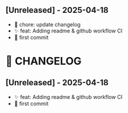 ## [Unreleased] - 2025-04-18


- 🔧 chore: update changelog
- ✨ feat: Adding readme & github workflow CI
- 🔸 first commit

# 📅 CHANGELOG

## [Unreleased] - 2025-04-18


- ✨ feat: Adding readme & github workflow CI
- 🔸 first commit

